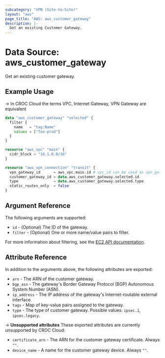 ```yaml
---
subcategory: "VPN (Site-to-Site)"
layout: "aws"
page_title: "AWS: aws_customer_gateway"
description: |-
  Get an existing Customer Gateway.
---
```


# Data Source: aws_customer_gateway

Get an existing customer gateway.

## Example Usage

-> In CROC Cloud the terms VPC, Internet Gateway, VPN Gateway are equivalent

```terraform
data "aws_customer_gateway" "selected" {
  filter {
    name   = "tag:Name"
    values = ["foo-prod"]
  }
}

resource "aws_vpc" "main" {
  cidr_block = "10.1.0.0/16"
}

resource "aws_vpn_connection" "transit" {
  vpn_gateway_id      = aws_vpc.main.id # vpc_id can be used as vpn_gateway_id
  customer_gateway_id = data.aws_customer_gateway.selected.id
  type                = data.aws_customer_gateway.selected.type
  static_routes_only  = false
}
```

## Argument Reference

The following arguments are supported:

* `id` - (Optional) The ID of the gateway.
* `filter` - (Optional) One or more name/value pairs to filter.

For more information about filtering, see the [EC2 API documentation][describe-customer-gateways].

## Attribute Reference

In addition to the arguments above, the following attributes are exported:

* `arn` - The ARN of the customer gateway.
* `bgp_asn` - The gateway's Border Gateway Protocol (BGP) Autonomous System Number (ASN).
* `ip_address` - The IP address of the gateway's Internet-routable external interface.
* `tags` - Map of key-value pairs assigned to the gateway.
* `type` - The type of customer gateway. Possible values: `ipsec.1`, `ipsec.legacy`.

->  **Unsupported attributes**
These exported attributes are currently unsupported by CROC Cloud:

* `certificate_arn` - The ARN for the customer gateway certificate. Always `""`.
* `device_name` - A name for the customer gateway device. Always `""`.

[describe-customer-gateways]: https://docs.cloud.croc.ru/en/api/ec2/customer_gateways/DescribeCustomerGateways.html
